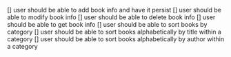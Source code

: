 []  user should be able to add book info and have it persist
[]  user should be able to modify book info 
[]  user should be able to delete book info
[]  user should be able to get book info
[]  user should be able to sort books by category
[]  user should be able to sort books alphabetically by title within a category
[]  user should be able to sort books alphabetically by author within a category